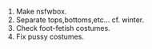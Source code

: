 1. Make nsfwbox.
2. Separate tops,bottoms,etc... cf. winter.
3. Check foot-fetish costumes.
4. Fix pussy costumes.
